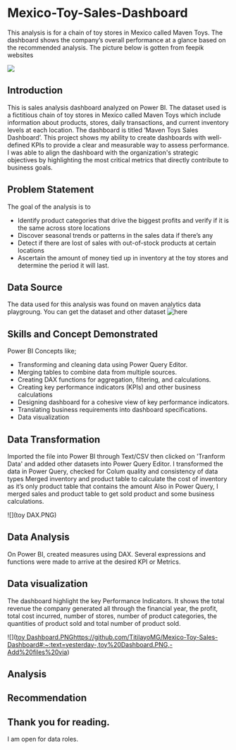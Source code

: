 # Mexico-Toy-Sales-Dashboard
This analysis is for a chain of toy stores in Mexico called Maven Toys. The dashboard shows the company’s overall performance at a glance based on the recommended analysis. The picture below is gotten from feepik websites

![](man-using-digital-tablet.jpg)

## Introduction
This is sales analysis dashboard analyzed on Power BI. The dataset used is a fictitious chain of toy stores in Mexico called Maven Toys which include information about products, stores, daily transactions, and current inventory levels at each location. The dashboard is titled ‘Maven Toys Sales Dashboard’.
This project shows my ability to create dashboards with well-defined KPIs to provide a clear and measurable way to assess performance. I was able to align the dashboard with the organization's strategic objectives by highlighting the most critical metrics that directly contribute to business goals.

## Problem Statement
The goal of the analysis is to 
* Identify product categories that drive the biggest profits and verify if it is the same across store locations
* Discover seasonal trends or patterns in the sales data if there’s any
* Detect if there are lost of sales with out-of-stock products at certain locations
* Ascertain the amount of money tied up in inventory at the toy stores and determine the period it will last.

## Data Source
The data used for this analysis was found on maven analytics data playgroung. You can get the dataset and other dataset ![here](https://www.mavenanalytics.io/data-playground?page=6&pageSize=5)

## Skills and Concept Demonstrated
Power BI Concepts like;
* Transforming and cleaning data using Power Query Editor.
* Merging tables to combine data from multiple sources.
* Creating DAX functions for aggregation, filtering, and calculations.
* Creating key performance indicators (KPIs) and other business calculations
* Designing dashboard for a cohesive view of key performance indicators.
* Translating business requirements into dashboard specifications.
* Data visualization

## Data Transformation
Imported the file into Power BI through Text/CSV then clicked on 'Tranform Data' and added other datasets into Power Query Editor.
I transformed the data in Power Query, checked for Colum quality and consistency of data types
Merged inventory and product table to calculate the cost of inventory as it’s only product table that contains the amount
Also in Power Query, I merged sales and product table to get sold product and some business calculations.

![](toy DAX.PNG)


## Data Analysis 
On Power BI, created measures using DAX. Several expressions and functions were made to arrive at the desired KPI or Metrics.

## Data visualization
The dashboard highlight the key Performance Indicators. It shows the total revenue the company generated all through the financial year, the profit, total cost incurred, number of stores, number of product categories, the quantities of product sold and total number of product sold.

![]([toy Dashboard.PNG](https://github.com/TitilayoMG/Mexico-Toy-Sales-Dashboard#:~:text=yesterday-,toy%20Dashboard.PNG,-Add%20files%20via)https://github.com/TitilayoMG/Mexico-Toy-Sales-Dashboard#:~:text=yesterday-,toy%20Dashboard.PNG,-Add%20files%20via)


## Analysis 


## Recommendation

## Thank you for reading.
I am open for data roles.
